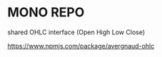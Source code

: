 # MONO REPO

shared OHLC interface (Open High Low Close)

https://www.npmjs.com/package/avergnaud-ohlc
